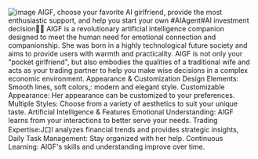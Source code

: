 ![image](https://github.com/user-attachments/assets/bbd841c1-9a81-4da4-9334-72548e63bad4)
AIGF, choose your favorite AI girlfriend, provide the most enthusiastic support, and help you start your own #AIAgent#AI investment decision💋🤖
AIGF is a revolutionary artificial intelligence companion designed to meet the human need for emotional connection and companionship.
She was born in a highly technological future society and aims to provide users with warmth and practicality. 
AIGF is not only your "pocket girlfriend", but also embodies the qualities of a traditional wife and acts as your trading partner to help you make wise decisions in a complex economic environment.
Appearance & Customization
Design Elements: Smooth lines, soft colors,: modern and elegant style.
Customizable Appearance: Her appearance can be customized to your preferences.
Multiple Styles: Choose from a variety of aesthetics to suit your unique taste.
Artificial Intelligence & Features
Emotional Understanding:
AIGF learns from your interactions to better serve your needs.
Trading Expertise:J口I analyzes financial trends and provides strategic insights,
Daily Task Management: Stay organized with her help.
Continuous Learning:
AIGF's skills and understanding improve over time.
